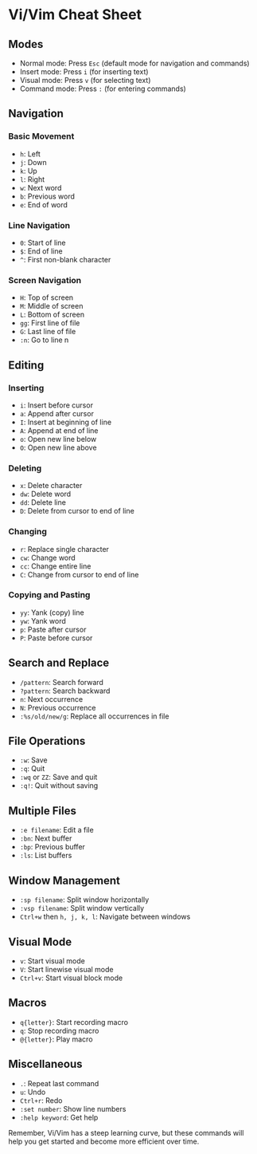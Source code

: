 # Vi/Vim Cheat Sheet

## Modes
- Normal mode: Press `Esc` (default mode for navigation and commands)
- Insert mode: Press `i` (for inserting text)
- Visual mode: Press `v` (for selecting text)
- Command mode: Press `:` (for entering commands)

## Navigation

### Basic Movement
- `h`: Left
- `j`: Down
- `k`: Up
- `l`: Right
- `w`: Next word
- `b`: Previous word
- `e`: End of word

### Line Navigation
- `0`: Start of line
- `$`: End of line
- `^`: First non-blank character

### Screen Navigation
- `H`: Top of screen
- `M`: Middle of screen
- `L`: Bottom of screen
- `gg`: First line of file
- `G`: Last line of file
- `:n`: Go to line n

## Editing

### Inserting
- `i`: Insert before cursor
- `a`: Append after cursor
- `I`: Insert at beginning of line
- `A`: Append at end of line
- `o`: Open new line below
- `O`: Open new line above

### Deleting
- `x`: Delete character
- `dw`: Delete word
- `dd`: Delete line
- `D`: Delete from cursor to end of line

### Changing
- `r`: Replace single character
- `cw`: Change word
- `cc`: Change entire line
- `C`: Change from cursor to end of line

### Copying and Pasting
- `yy`: Yank (copy) line
- `yw`: Yank word
- `p`: Paste after cursor
- `P`: Paste before cursor

## Search and Replace

- `/pattern`: Search forward
- `?pattern`: Search backward
- `n`: Next occurrence
- `N`: Previous occurrence
- `:%s/old/new/g`: Replace all occurrences in file

## File Operations

- `:w`: Save
- `:q`: Quit
- `:wq` or `ZZ`: Save and quit
- `:q!`: Quit without saving

## Multiple Files

- `:e filename`: Edit a file
- `:bn`: Next buffer
- `:bp`: Previous buffer
- `:ls`: List buffers

## Window Management

- `:sp filename`: Split window horizontally
- `:vsp filename`: Split window vertically
- `Ctrl+w` then `h, j, k, l`: Navigate between windows

## Visual Mode

- `v`: Start visual mode
- `V`: Start linewise visual mode
- `Ctrl+v`: Start visual block mode

## Macros

- `q{letter}`: Start recording macro
- `q`: Stop recording macro
- `@{letter}`: Play macro

## Miscellaneous

- `.`: Repeat last command
- `u`: Undo
- `Ctrl+r`: Redo
- `:set number`: Show line numbers
- `:help keyword`: Get help

Remember, Vi/Vim has a steep learning curve, but these commands will help you get started and become more efficient over time.
